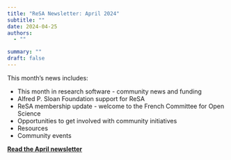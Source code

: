 ```yaml
---
title: "ReSA Newsletter: April 2024"
subtitle: ""
date: 2024-04-25
authors:
  - ""

summary: ""
draft: false
---
```


This month’s news includes:

* This month in research software - community news and funding
* Alfred P. Sloan Foundation support for ReSA
* ReSA membership update - welcome to the French Committee for Open Science
* Opportunities to get involved with community initiatives
* Resources
* Community events

**[Read the April newsletter](https://preview.mailerlite.io/preview/778129/emails/118365333458257176)**
